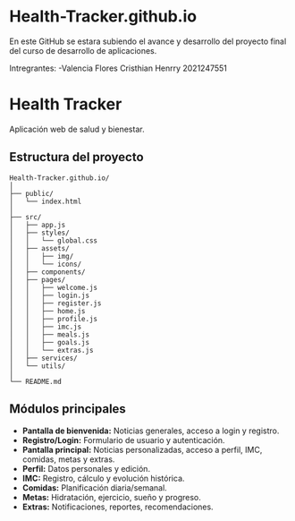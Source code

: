 # Health-Tracker.github.io
En este GitHub se estara subiendo el avance y desarrollo del proyecto final del curso de desarrollo de aplicaciones.

Intregrantes:
    -Valencia Flores Cristhian Henrry
    2021247551

 # Health Tracker

Aplicación web de salud y bienestar.

## Estructura del proyecto

```
Health-Tracker.github.io/
│
├── public/
│   └── index.html
│
├── src/
│   ├── app.js
│   ├── styles/
│   │   └── global.css
│   ├── assets/
│   │   ├── img/
│   │   └── icons/
│   ├── components/
│   ├── pages/
│   │   ├── welcome.js
│   │   ├── login.js
│   │   ├── register.js
│   │   ├── home.js
│   │   ├── profile.js
│   │   ├── imc.js
│   │   ├── meals.js
│   │   ├── goals.js
│   │   └── extras.js
│   ├── services/
│   └── utils/
│
└── README.md
```

## Módulos principales
- **Pantalla de bienvenida:** Noticias generales, acceso a login y registro.
- **Registro/Login:** Formulario de usuario y autenticación.
- **Pantalla principal:** Noticias personalizadas, acceso a perfil, IMC, comidas, metas y extras.
- **Perfil:** Datos personales y edición.
- **IMC:** Registro, cálculo y evolución histórica.
- **Comidas:** Planificación diaria/semanal.
- **Metas:** Hidratación, ejercicio, sueño y progreso.
- **Extras:** Notificaciones, reportes, recomendaciones.



